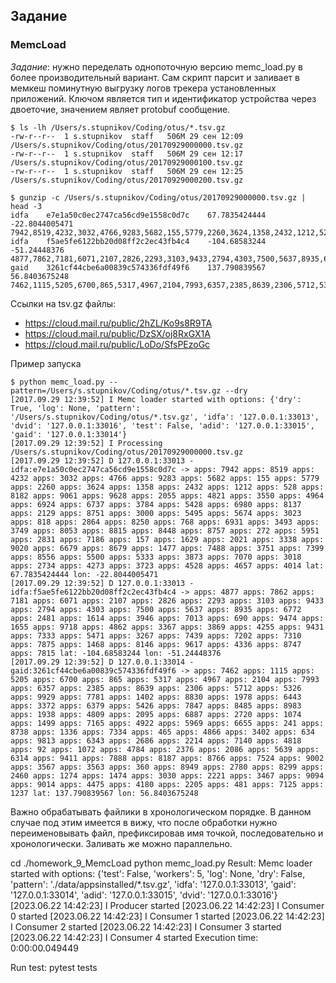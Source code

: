 ## Задание
### MemcLoad

*Задание*: нужно переделать однопоточную версию memc_load.py в более производительный вариант. Сам скрипт парсит и заливает в мемкеш поминутную выгрузку логов трекера установленных приложений. Ключом является тип и идентификатор устройства через двоеточие, значением являет protobuf сообщение.
```
$ ls -lh /Users/s.stupnikov/Coding/otus/*.tsv.gz
-rw-r--r--  1 s.stupnikov  staff   506M 29 сен 12:09 /Users/s.stupnikov/Coding/otus/20170929000000.tsv.gz
-rw-r--r--  1 s.stupnikov  staff   506M 29 сен 12:17 /Users/s.stupnikov/Coding/otus/20170929000100.tsv.gz
-rw-r--r--  1 s.stupnikov  staff   506M 29 сен 12:25 /Users/s.stupnikov/Coding/otus/20170929000200.tsv.gz

$ gunzip -c /Users/s.stupnikov/Coding/otus/20170929000000.tsv.gz | head -3
idfa	e7e1a50c0ec2747ca56cd9e1558c0d7c	67.7835424444	-22.8044005471	7942,8519,4232,3032,4766,9283,5682,155,5779,2260,3624,1358,2432,1212,528,8182,9061,9628,2055,4821,3550,4964,6924,6737,3784,5428,6980,8137,2129,8751,3000,5495,5674,3023,818,2864,8250,768,6931,3493,3749,8053,8815,8448,8757,272,5951,2831,7186,157,1629,2021,3338,9020,6679,8679,1477,7488,3751,7399,8556,5500,5333,3873,7070,3018,2734,4273,3723,4528,4657,4014
idfa	f5ae5fe6122bb20d08ff2c2ec43fb4c4	-104.68583244	-51.24448376	4877,7862,7181,6071,2107,2826,2293,3103,9433,2794,4303,7500,5637,8935,6772,2481,1614,3946,7013,690,9474,1655,9718,4862,3367,3869,4255,9431,7333,5471,3267,7439,7202,7310,7875,1468,8146,9617,4336,8747,7815
gaid	3261cf44cbe6a00839c574336fdf49f6	137.790839567	56.8403675248	7462,1115,5205,6700,865,5317,4967,2104,7993,6357,2385,8639,2306,5712,5326,9929,7781,1402,8830,1978,6443,3372,6379,5426,7847,8485,8983,1938,4809,2095,6887,2720,1074,1499,7165,4922,5969,6655,241,8738,1336,7334,465,4866,3402,634,9813,6343,2686,2214,7140,4818,92,1072,4784,2376,2086,5639,6314,9411,7888,8187,8766,7524,9002,3567,3563,360,8949,2780,8299,2460,1274,1474,3030,2221,3467,9094,9014,4475,4180,2205,481,7125,1237
```
Ссылки на tsv.gz файлы:
* https://cloud.mail.ru/public/2hZL/Ko9s8R9TA
* https://cloud.mail.ru/public/DzSX/oj8RxGX1A
* https://cloud.mail.ru/public/LoDo/SfsPEzoGc

Пример запуска
```
$ python memc_load.py --pattern=/Users/s.stupnikov/Coding/otus/*.tsv.gz --dry
[2017.09.29 12:39:52] I Memc loader started with options: {'dry': True, 'log': None, 'pattern': '/Users/s.stupnikov/Coding/otus/*.tsv.gz', 'idfa': '127.0.0.1:33013', 'dvid': '127.0.0.1:33016', 'test': False, 'adid': '127.0.0.1:33015', 'gaid': '127.0.0.1:33014'}
[2017.09.29 12:39:52] I Processing /Users/s.stupnikov/Coding/otus/20170929000000.tsv.gz
[2017.09.29 12:39:52] D 127.0.0.1:33013 - idfa:e7e1a50c0ec2747ca56cd9e1558c0d7c -> apps: 7942 apps: 8519 apps: 4232 apps: 3032 apps: 4766 apps: 9283 apps: 5682 apps: 155 apps: 5779 apps: 2260 apps: 3624 apps: 1358 apps: 2432 apps: 1212 apps: 528 apps: 8182 apps: 9061 apps: 9628 apps: 2055 apps: 4821 apps: 3550 apps: 4964 apps: 6924 apps: 6737 apps: 3784 apps: 5428 apps: 6980 apps: 8137 apps: 2129 apps: 8751 apps: 3000 apps: 5495 apps: 5674 apps: 3023 apps: 818 apps: 2864 apps: 8250 apps: 768 apps: 6931 apps: 3493 apps: 3749 apps: 8053 apps: 8815 apps: 8448 apps: 8757 apps: 272 apps: 5951 apps: 2831 apps: 7186 apps: 157 apps: 1629 apps: 2021 apps: 3338 apps: 9020 apps: 6679 apps: 8679 apps: 1477 apps: 7488 apps: 3751 apps: 7399 apps: 8556 apps: 5500 apps: 5333 apps: 3873 apps: 7070 apps: 3018 apps: 2734 apps: 4273 apps: 3723 apps: 4528 apps: 4657 apps: 4014 lat: 67.7835424444 lon: -22.8044005471
[2017.09.29 12:39:52] D 127.0.0.1:33013 - idfa:f5ae5fe6122bb20d08ff2c2ec43fb4c4 -> apps: 4877 apps: 7862 apps: 7181 apps: 6071 apps: 2107 apps: 2826 apps: 2293 apps: 3103 apps: 9433 apps: 2794 apps: 4303 apps: 7500 apps: 5637 apps: 8935 apps: 6772 apps: 2481 apps: 1614 apps: 3946 apps: 7013 apps: 690 apps: 9474 apps: 1655 apps: 9718 apps: 4862 apps: 3367 apps: 3869 apps: 4255 apps: 9431 apps: 7333 apps: 5471 apps: 3267 apps: 7439 apps: 7202 apps: 7310 apps: 7875 apps: 1468 apps: 8146 apps: 9617 apps: 4336 apps: 8747 apps: 7815 lat: -104.68583244 lon: -51.24448376
[2017.09.29 12:39:52] D 127.0.0.1:33014 - gaid:3261cf44cbe6a00839c574336fdf49f6 -> apps: 7462 apps: 1115 apps: 5205 apps: 6700 apps: 865 apps: 5317 apps: 4967 apps: 2104 apps: 7993 apps: 6357 apps: 2385 apps: 8639 apps: 2306 apps: 5712 apps: 5326 apps: 9929 apps: 7781 apps: 1402 apps: 8830 apps: 1978 apps: 6443 apps: 3372 apps: 6379 apps: 5426 apps: 7847 apps: 8485 apps: 8983 apps: 1938 apps: 4809 apps: 2095 apps: 6887 apps: 2720 apps: 1074 apps: 1499 apps: 7165 apps: 4922 apps: 5969 apps: 6655 apps: 241 apps: 8738 apps: 1336 apps: 7334 apps: 465 apps: 4866 apps: 3402 apps: 634 apps: 9813 apps: 6343 apps: 2686 apps: 2214 apps: 7140 apps: 4818 apps: 92 apps: 1072 apps: 4784 apps: 2376 apps: 2086 apps: 5639 apps: 6314 apps: 9411 apps: 7888 apps: 8187 apps: 8766 apps: 7524 apps: 9002 apps: 3567 apps: 3563 apps: 360 apps: 8949 apps: 2780 apps: 8299 apps: 2460 apps: 1274 apps: 1474 apps: 3030 apps: 2221 apps: 3467 apps: 9094 apps: 9014 apps: 4475 apps: 4180 apps: 2205 apps: 481 apps: 7125 apps: 1237 lat: 137.790839567 lon: 56.8403675248
```
Важно обрабатывать файлики в хронологическом порядке. В данном случае под этим имеется в вижу, что после обработки нужно переименовывать файл, префиксировав имя точкой, последовательно и хронологически. Заливать же можно параллельно.


cd ./homework_9_MemcLoad
python memc_load.py
Result:
Memc loader started with options: {'test': False, 'workers': 5, 'log': None, 'dry': False, 'pattern': './data/appsinstalled/*.tsv.gz', 'idfa': '127.0.0.1:33013', 'gaid': '127.0.0.1:33014', 'adid': '127.0.0.1:33015', 'dvid': '127.0.0.1:33016'}
[2023.06.22 14:42:23] I Producer started
[2023.06.22 14:42:23] I Consumer 0 started
[2023.06.22 14:42:23] I Consumer 1 started
[2023.06.22 14:42:23] I Consumer 2 started
[2023.06.22 14:42:23] I Consumer 3 started
[2023.06.22 14:42:23] I Consumer 4 started
Execution time: 0:00:00.049449

Run test:
pytest tests